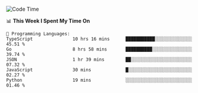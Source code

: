 <!--START_SECTION:waka-->
![Code Time](http://img.shields.io/badge/Code%20Time-560%20hrs%2034%20mins-blue)

📊 **This Week I Spent My Time On** 

```text
💬 Programming Languages: 
TypeScript               10 hrs 16 mins      ███████████░░░░░░░░░░░░░░   45.51 % 
Go                       8 hrs 58 mins       ██████████░░░░░░░░░░░░░░░   39.74 % 
JSON                     1 hr 39 mins        ██░░░░░░░░░░░░░░░░░░░░░░░   07.32 % 
JavaScript               30 mins             █░░░░░░░░░░░░░░░░░░░░░░░░   02.27 % 
Python                   19 mins             ░░░░░░░░░░░░░░░░░░░░░░░░░   01.46 % 
```


<!--END_SECTION:waka-->